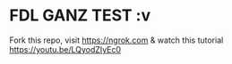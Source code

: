 # FDL GANZ TEST :v

Fork this repo, visit https://ngrok.com & watch this tutorial https://youtu.be/LQyodZIyEc0
